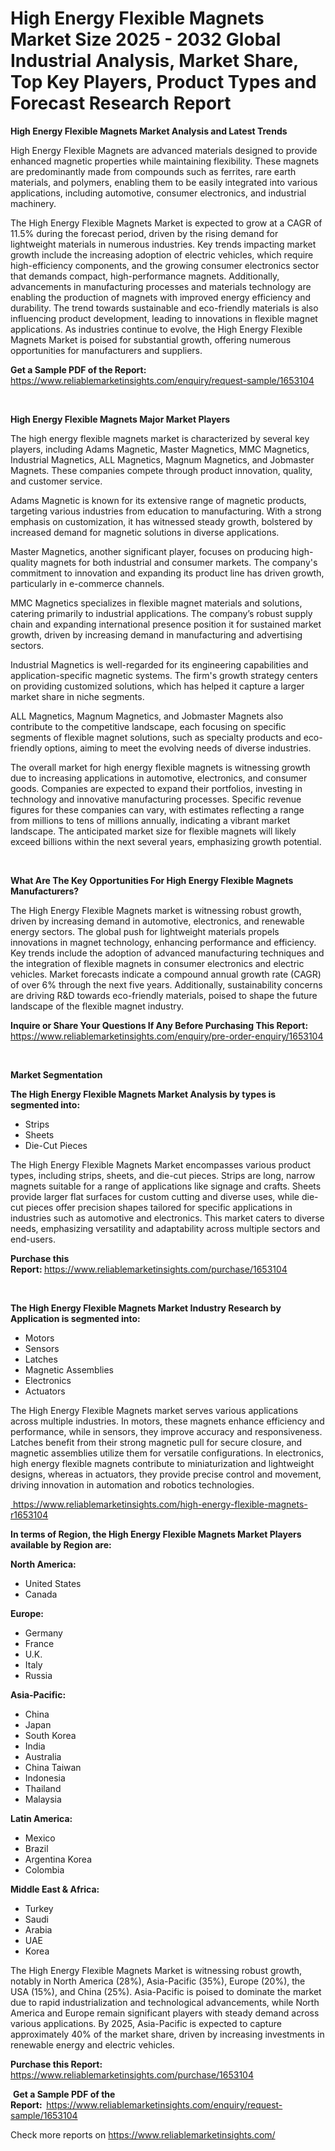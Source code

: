<p><h1>High Energy Flexible Magnets Market Size 2025 - 2032 Global Industrial Analysis, Market Share, Top Key Players, Product Types and Forecast Research Report</h1></p><p><strong>High Energy Flexible Magnets Market Analysis and Latest Trends</strong></p>
<p><p>High Energy Flexible Magnets are advanced materials designed to provide enhanced magnetic properties while maintaining flexibility. These magnets are predominantly made from compounds such as ferrites, rare earth materials, and polymers, enabling them to be easily integrated into various applications, including automotive, consumer electronics, and industrial machinery.</p><p>The High Energy Flexible Magnets Market is expected to grow at a CAGR of 11.5% during the forecast period, driven by the rising demand for lightweight materials in numerous industries. Key trends impacting market growth include the increasing adoption of electric vehicles, which require high-efficiency components, and the growing consumer electronics sector that demands compact, high-performance magnets. Additionally, advancements in manufacturing processes and materials technology are enabling the production of magnets with improved energy efficiency and durability. The trend towards sustainable and eco-friendly materials is also influencing product development, leading to innovations in flexible magnet applications. As industries continue to evolve, the High Energy Flexible Magnets Market is poised for substantial growth, offering numerous opportunities for manufacturers and suppliers.</p></p>
<p><strong>Get a Sample PDF of the Report:&nbsp;</strong> <a href="https://www.reliablemarketinsights.com/enquiry/request-sample/1653104?utm_campaign=2943&utm_medium=2&utm_source=Github&utm_content=ia&utm_term=05032025&utm_id=high-energy-flexible-magnets">https://www.reliablemarketinsights.com/enquiry/request-sample/1653104</a></p>
<p>&nbsp;</p>
<p><strong>High Energy Flexible Magnets Major Market Players</strong></p>
<p><p>The high energy flexible magnets market is characterized by several key players, including Adams Magnetic, Master Magnetics, MMC Magnetics, Industrial Magnetics, ALL Magnetics, Magnum Magnetics, and Jobmaster Magnets. These companies compete through product innovation, quality, and customer service.</p><p>Adams Magnetic is known for its extensive range of magnetic products, targeting various industries from education to manufacturing. With a strong emphasis on customization, it has witnessed steady growth, bolstered by increased demand for magnetic solutions in diverse applications.</p><p>Master Magnetics, another significant player, focuses on producing high-quality magnets for both industrial and consumer markets. The company's commitment to innovation and expanding its product line has driven growth, particularly in e-commerce channels. </p><p>MMC Magnetics specializes in flexible magnet materials and solutions, catering primarily to industrial applications. The company’s robust supply chain and expanding international presence position it for sustained market growth, driven by increasing demand in manufacturing and advertising sectors.</p><p>Industrial Magnetics is well-regarded for its engineering capabilities and application-specific magnetic systems. The firm's growth strategy centers on providing customized solutions, which has helped it capture a larger market share in niche segments.</p><p>ALL Magnetics, Magnum Magnetics, and Jobmaster Magnets also contribute to the competitive landscape, each focusing on specific segments of flexible magnet solutions, such as specialty products and eco-friendly options, aiming to meet the evolving needs of diverse industries.</p><p>The overall market for high energy flexible magnets is witnessing growth due to increasing applications in automotive, electronics, and consumer goods. Companies are expected to expand their portfolios, investing in technology and innovative manufacturing processes. Specific revenue figures for these companies can vary, with estimates reflecting a range from millions to tens of millions annually, indicating a vibrant market landscape. The anticipated market size for flexible magnets will likely exceed billions within the next several years, emphasizing growth potential.</p></p>
<p>&nbsp;</p>
<p><strong>What Are The Key Opportunities For High Energy Flexible Magnets Manufacturers?</strong></p>
<p><p>The High Energy Flexible Magnets market is witnessing robust growth, driven by increasing demand in automotive, electronics, and renewable energy sectors. The global push for lightweight materials propels innovations in magnet technology, enhancing performance and efficiency. Key trends include the adoption of advanced manufacturing techniques and the integration of flexible magnets in consumer electronics and electric vehicles. Market forecasts indicate a compound annual growth rate (CAGR) of over 6% through the next five years. Additionally, sustainability concerns are driving R&D towards eco-friendly materials, poised to shape the future landscape of the flexible magnet industry.</p></p>
<p><strong>Inquire or Share Your Questions If Any Before Purchasing This Report:</strong> <a href="https://www.reliablemarketinsights.com/enquiry/pre-order-enquiry/1653104?utm_campaign=2943&utm_medium=2&utm_source=Github&utm_content=ia&utm_term=05032025&utm_id=high-energy-flexible-magnets">https://www.reliablemarketinsights.com/enquiry/pre-order-enquiry/1653104</a></p>
<p>&nbsp;</p>
<p><strong>Market Segmentation</strong></p>
<p><strong>The High Energy Flexible Magnets Market Analysis by types is segmented into:</strong></p>
<p><ul><li>Strips</li><li>Sheets</li><li>Die-Cut Pieces</li></ul></p>
<p><p>The High Energy Flexible Magnets Market encompasses various product types, including strips, sheets, and die-cut pieces. Strips are long, narrow magnets suitable for a range of applications like signage and crafts. Sheets provide larger flat surfaces for custom cutting and diverse uses, while die-cut pieces offer precision shapes tailored for specific applications in industries such as automotive and electronics. This market caters to diverse needs, emphasizing versatility and adaptability across multiple sectors and end-users.</p></p>
<p><strong>Purchase this Report:&nbsp;</strong><a href="https://www.reliablemarketinsights.com/purchase/1653104?utm_campaign=2943&utm_medium=2&utm_source=Github&utm_content=ia&utm_term=05032025&utm_id=high-energy-flexible-magnets">https://www.reliablemarketinsights.com/purchase/1653104</a></p>
<p>&nbsp;</p>
<p><strong>The High Energy Flexible Magnets Market Industry Research by Application is segmented into:</strong></p>
<p><ul><li>Motors</li><li>Sensors</li><li>Latches</li><li>Magnetic Assemblies</li><li>Electronics</li><li>Actuators</li></ul></p>
<p><p>The High Energy Flexible Magnets market serves various applications across multiple industries. In motors, these magnets enhance efficiency and performance, while in sensors, they improve accuracy and responsiveness. Latches benefit from their strong magnetic pull for secure closure, and magnetic assemblies utilize them for versatile configurations. In electronics, high energy flexible magnets contribute to miniaturization and lightweight designs, whereas in actuators, they provide precise control and movement, driving innovation in automation and robotics technologies.</p></p>
<p><a href="https://www.reliablemarketinsights.com/high-energy-flexible-magnets-r1653104?utm_campaign=2943&utm_medium=2&utm_source=Github&utm_content=ia&utm_term=05032025&utm_id=high-energy-flexible-magnets">&nbsp;https://www.reliablemarketinsights.com/high-energy-flexible-magnets-r1653104</a></p>
<p><strong>In terms of Region, the High Energy Flexible Magnets Market Players available by Region are:</strong></p>
<p>
    <p> <strong> North America: </strong>
        <ul>
            <li>United States</li>
            <li>Canada</li>
        </ul>
        </p> 
    <p> <strong> Europe: </strong>
        <ul>
            <li>Germany</li>
            <li>France</li>
            <li>U.K.</li>
            <li>Italy</li>
            <li>Russia</li>
        </ul>
        </p> 
    <p> <strong> Asia-Pacific: </strong>
        <ul>
            <li>China</li>
            <li>Japan</li>
            <li>South Korea</li>
            <li>India</li>
            <li>Australia</li>
            <li>China Taiwan</li>
            <li>Indonesia</li>
            <li>Thailand</li>
            <li>Malaysia</li>
        </ul>
        </p> 
    <p> <strong> Latin America: </strong>
        <ul>
            <li>Mexico</li>
            <li>Brazil</li>
            <li>Argentina Korea</li>
            <li>Colombia</li>
        </ul>
        </p> 
    <p> <strong> Middle East & Africa: </strong>
        <ul>
            <li>Turkey</li>
            <li>Saudi</li>
            <li>Arabia</li>
            <li>UAE</li>
            <li>Korea</li>
        </ul>
    </p>
    </p>
<p><p>The High Energy Flexible Magnets Market is witnessing robust growth, notably in North America (28%), Asia-Pacific (35%), Europe (20%), the USA (15%), and China (25%). Asia-Pacific is poised to dominate the market due to rapid industrialization and technological advancements, while North America and Europe remain significant players with steady demand across various applications. By 2025, Asia-Pacific is expected to capture approximately 40% of the market share, driven by increasing investments in renewable energy and electric vehicles.</p></p>
<p><strong>Purchase this Report: </strong><a href="https://www.reliablemarketinsights.com/purchase/1653104?utm_campaign=2943&utm_medium=2&utm_source=Github&utm_content=ia&utm_term=05032025&utm_id=high-energy-flexible-magnets">https://www.reliablemarketinsights.com/purchase/1653104</a></p>
<p>&nbsp;<strong>Get a Sample PDF of the Report:&nbsp;&nbsp;</strong><a href="https://www.reliablemarketinsights.com/enquiry/request-sample/1653104?utm_campaign=2943&utm_medium=2&utm_source=Github&utm_content=ia&utm_term=05032025&utm_id=high-energy-flexible-magnets">https://www.reliablemarketinsights.com/enquiry/request-sample/1653104</a></p>
<p><strong></strong></p>
<p>Check more reports on <a href="https://www.reliablemarketinsights.com/?utm_campaign=2943&utm_medium=2&utm_source=Github&utm_content=ia&utm_term=05032025&utm_id=high-energy-flexible-magnets">https://www.reliablemarketinsights.com/</a></p>